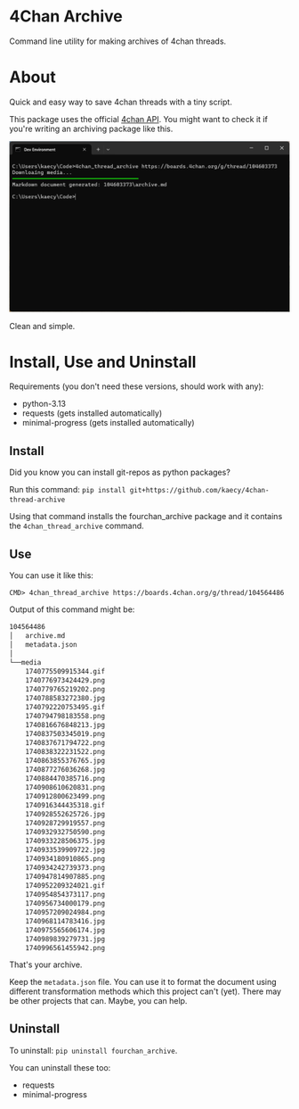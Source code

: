 # 4Chan Archive

Command line utility for making archives of 4chan threads.

# About
Quick and easy way to save 4chan threads with a tiny script.

This package uses the official [4chan API](https://github.com/4chan/4chan-APi). You might want to check it if you're writing an archiving package like this.

<img src="res/console.png" width="600">

Clean and simple.

# Install, Use and Uninstall
Requirements (you don't need these versions, should work with any):
- python-3.13
- requests (gets installed automatically)
- minimal-progress (gets installed automatically)

## Install
Did you know you can install git-repos as python packages?

Run this command: `pip install git+https://github.com/kaecy/4chan-thread-archive`

Using that command installs the fourchan_archive package and it contains the `4chan_thread_archive` command.

## Use
You can use it like this:
```terminal
CMD> 4chan_thread_archive https://boards.4chan.org/g/thread/104564486
```

Output of this command might be:
```output
104564486
│   archive.md
│   metadata.json
│
└──media
    1740775509915344.gif
    1740776973424429.png
    1740779765219202.png
    1740788583272380.jpg
    1740792220753495.gif
    1740794798183558.png
    1740816676848213.jpg
    1740837503345019.png
    1740837671794722.png
    1740838322231522.png
    1740863855376765.jpg
    1740877276036268.jpg
    1740884470385716.png
    1740908610620831.png
    1740912800623499.png
    1740916344435318.gif
    1740928552625726.jpg
    1740928729919557.png
    1740932932750590.png
    1740933228506375.jpg
    1740933539909722.jpg
    1740934180910865.png
    1740934242739373.png
    1740947814907885.png
    1740952209324021.gif
    1740954854373117.png
    1740956734000179.png
    1740957209024984.png
    1740968114783416.jpg
    1740975565606174.jpg
    1740989839279731.jpg
    1740996561455942.png
```
That's your archive.

Keep the `metadata.json` file. You can use it to format the document using different transformation methods which this project can't (yet). There may be other projects that can. Maybe, you can help.

## Uninstall
To uninstall: `pip uninstall fourchan_archive`.

You can uninstall these too:
- requests
- minimal-progress
